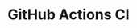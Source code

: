 # GitHub Actions CI










































































































































































































































































































































































































































































































































































































































































































































































































































































































































































































































































































































































































































































































































































































































































































































































































































































































































































































































































































































































































































